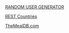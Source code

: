 
[RANDOM USER GENERATOR](https://randomuser.me/)

[REST Countries](https://restcountries.com/)

[TheMealDB.com](https://www.themealdb.com/)
